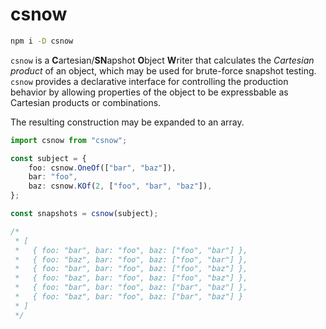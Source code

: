 # csnow

```sh
npm i -D csnow
```

`csnow` is a **C**artesian/**SN**apshot **O**bject **W**riter that calculates the _Cartesian product_ of an object, which may be used for brute-force snapshot testing. `csnow` provides a declarative interface for controlling the production behavior by allowing properties of the object to be expressbable as Cartesian products or combinations.

The resulting construction may be expanded to an array.

```typescript
import csnow from "csnow";

const subject = {
	foo: csnow.OneOf(["bar", "baz"]),
	bar: "foo",
	baz: csnow.KOf(2, ["foo", "bar", "baz"]),
};

const snapshots = csnow(subject);

/*
 * [
 *   { foo: "bar", bar: "foo", baz: ["foo", "bar"] },
 *   { foo: "baz", bar: "foo", baz: ["foo", "bar"] },
 *   { foo: "bar", bar: "foo", baz: ["foo", "baz"] },
 *   { foo: "baz", bar: "foo", baz: ["foo", "baz"] },
 *   { foo: "bar", bar: "foo", baz: ["bar", "baz"] },
 *   { foo: "baz", bar: "foo", baz: ["bar", "baz"] }
 * ]
 */
```
